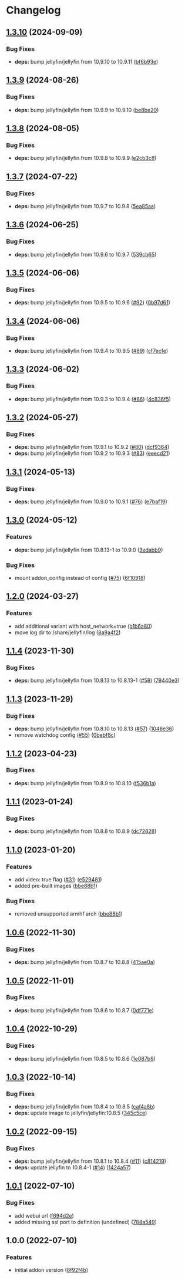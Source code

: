 # Changelog

## [1.3.10](https://github.com/mdvorak/ha-addon-jellyfin/compare/v1.3.9...v1.3.10) (2024-09-09)


### Bug Fixes

* **deps:** bump jellyfin/jellyfin from 10.9.10 to 10.9.11 ([bf6b93e](https://github.com/mdvorak/ha-addon-jellyfin/commit/bf6b93e6b5289c251e3fb158c3a9dab561c349c8))

## [1.3.9](https://github.com/mdvorak/ha-addon-jellyfin/compare/v1.3.8...v1.3.9) (2024-08-26)


### Bug Fixes

* **deps:** bump jellyfin/jellyfin from 10.9.9 to 10.9.10 ([be8be20](https://github.com/mdvorak/ha-addon-jellyfin/commit/be8be20be098d5e835722ea3cb9158aa0f64bba5))

## [1.3.8](https://github.com/mdvorak/ha-addon-jellyfin/compare/v1.3.7...v1.3.8) (2024-08-05)


### Bug Fixes

* **deps:** bump jellyfin/jellyfin from 10.9.8 to 10.9.9 ([e2cb3c8](https://github.com/mdvorak/ha-addon-jellyfin/commit/e2cb3c8ec3be18636416d429abbcb89c6094dfe7))

## [1.3.7](https://github.com/mdvorak/ha-addon-jellyfin/compare/v1.3.6...v1.3.7) (2024-07-22)


### Bug Fixes

* **deps:** bump jellyfin/jellyfin from 10.9.7 to 10.9.8 ([5ea85aa](https://github.com/mdvorak/ha-addon-jellyfin/commit/5ea85aa954ba8ad5c4605eed35e6680d18ba4464))

## [1.3.6](https://github.com/mdvorak/ha-addon-jellyfin/compare/v1.3.5...v1.3.6) (2024-06-25)


### Bug Fixes

* **deps:** bump jellyfin/jellyfin from 10.9.6 to 10.9.7 ([539cb65](https://github.com/mdvorak/ha-addon-jellyfin/commit/539cb652f19f97194ecb537104053ecb2662868b))

## [1.3.5](https://github.com/mdvorak/ha-addon-jellyfin/compare/v1.3.4...v1.3.5) (2024-06-06)


### Bug Fixes

* **deps:** bump jellyfin/jellyfin from 10.9.5 to 10.9.6 ([#92](https://github.com/mdvorak/ha-addon-jellyfin/issues/92)) ([0b97d61](https://github.com/mdvorak/ha-addon-jellyfin/commit/0b97d615d1cdfce4754069702455388106fbee32))

## [1.3.4](https://github.com/mdvorak/ha-addon-jellyfin/compare/v1.3.3...v1.3.4) (2024-06-06)


### Bug Fixes

* **deps:** bump jellyfin/jellyfin from 10.9.4 to 10.9.5 ([#89](https://github.com/mdvorak/ha-addon-jellyfin/issues/89)) ([cf7ecfe](https://github.com/mdvorak/ha-addon-jellyfin/commit/cf7ecfe1a797557af2ac97b31d36c11895a7a5cf))

## [1.3.3](https://github.com/mdvorak/ha-addon-jellyfin/compare/v1.3.2...v1.3.3) (2024-06-02)


### Bug Fixes

* **deps:** bump jellyfin/jellyfin from 10.9.3 to 10.9.4 ([#86](https://github.com/mdvorak/ha-addon-jellyfin/issues/86)) ([4c836f5](https://github.com/mdvorak/ha-addon-jellyfin/commit/4c836f587ceef4d7976dfcef656c3ac15a17bae4))

## [1.3.2](https://github.com/mdvorak/ha-addon-jellyfin/compare/v1.3.1...v1.3.2) (2024-05-27)


### Bug Fixes

* **deps:** bump jellyfin/jellyfin from 10.9.1 to 10.9.2 ([#80](https://github.com/mdvorak/ha-addon-jellyfin/issues/80)) ([dcf9364](https://github.com/mdvorak/ha-addon-jellyfin/commit/dcf936476efb360d8ebf60d23cc1acdf1106540e))
* **deps:** bump jellyfin/jellyfin from 10.9.2 to 10.9.3 ([#83](https://github.com/mdvorak/ha-addon-jellyfin/issues/83)) ([eeecd21](https://github.com/mdvorak/ha-addon-jellyfin/commit/eeecd21ba5dc4ccf004b04ac2fe71c52de379370))

## [1.3.1](https://github.com/mdvorak/ha-addon-jellyfin/compare/v1.3.0...v1.3.1) (2024-05-13)


### Bug Fixes

* **deps:** bump jellyfin/jellyfin from 10.9.0 to 10.9.1 ([#76](https://github.com/mdvorak/ha-addon-jellyfin/issues/76)) ([e7baf19](https://github.com/mdvorak/ha-addon-jellyfin/commit/e7baf19f0ba51283fcfdf04c2628237ca69eda71))

## [1.3.0](https://github.com/mdvorak/ha-addon-jellyfin/compare/v1.2.0...v1.3.0) (2024-05-12)


### Features

* **deps:** bump jellyfin/jellyfin from 10.8.13-1 to 10.9.0 ([3edabb9](https://github.com/mdvorak/ha-addon-jellyfin/commit/3edabb9ca7be0255ccef31fd10d280be09f370b5))


### Bug Fixes

* mount addon_config instead of config ([#75](https://github.com/mdvorak/ha-addon-jellyfin/issues/75)) ([6f10918](https://github.com/mdvorak/ha-addon-jellyfin/commit/6f10918bc2d041a03f5b663ce6f9bbcaab958ab7))

## [1.2.0](https://github.com/mdvorak/ha-addon-jellyfin/compare/v1.1.4...v1.2.0) (2024-03-27)


### Features

* add additional variant with host_network=true ([b1b6a80](https://github.com/mdvorak/ha-addon-jellyfin/commit/b1b6a806f6842b576b052045da4067e546509bf5))
* move log dir to /share/jellyfin/log ([8a9a4f2](https://github.com/mdvorak/ha-addon-jellyfin/commit/8a9a4f23e96bc816c595f87e1f54e53536244bfc))

## [1.1.4](https://github.com/mdvorak/ha-addon-jellyfin/compare/v1.1.3...v1.1.4) (2023-11-30)


### Bug Fixes

* **deps:** bump jellyfin/jellyfin from 10.8.13 to 10.8.13-1 ([#58](https://github.com/mdvorak/ha-addon-jellyfin/issues/58)) ([79440e3](https://github.com/mdvorak/ha-addon-jellyfin/commit/79440e33570528152e7ca168763c31587d25ab57))

## [1.1.3](https://github.com/mdvorak/ha-addon-jellyfin/compare/v1.1.2...v1.1.3) (2023-11-29)


### Bug Fixes

* **deps:** bump jellyfin/jellyfin from 10.8.10 to 10.8.13 ([#57](https://github.com/mdvorak/ha-addon-jellyfin/issues/57)) ([1046e36](https://github.com/mdvorak/ha-addon-jellyfin/commit/1046e3688c8174d7d97723fa5c77269b016eb814))
* remove watchdog config ([#55](https://github.com/mdvorak/ha-addon-jellyfin/issues/55)) ([0bebf8c](https://github.com/mdvorak/ha-addon-jellyfin/commit/0bebf8c43b0f6d86beba4ee3c332c078d636b6e6))

## [1.1.2](https://github.com/mdvorak/ha-addon-jellyfin/compare/v1.1.1...v1.1.2) (2023-04-23)


### Bug Fixes

* **deps:** bump jellyfin/jellyfin from 10.8.9 to 10.8.10 ([f536b1a](https://github.com/mdvorak/ha-addon-jellyfin/commit/f536b1ac1afacb3e3e31b12472eaf420a39046bc))

## [1.1.1](https://github.com/mdvorak/ha-addon-jellyfin/compare/v1.1.0...v1.1.1) (2023-01-24)


### Bug Fixes

* **deps:** bump jellyfin/jellyfin from 10.8.8 to 10.8.9 ([dc72828](https://github.com/mdvorak/ha-addon-jellyfin/commit/dc728287db939d45aea361a00d880bfc323a8e30))

## [1.1.0](https://github.com/mdvorak/ha-addon-jellyfin/compare/v1.0.6...v1.1.0) (2023-01-20)


### Features

* add video: true flag ([#31](https://github.com/mdvorak/ha-addon-jellyfin/issues/31)) ([e529481](https://github.com/mdvorak/ha-addon-jellyfin/commit/e529481684e1144c804342a1337aa050beebaf01))
* added pre-built images ([bbe88b1](https://github.com/mdvorak/ha-addon-jellyfin/commit/bbe88b16ca5ac0ea20d420cd3ee4cb80c0d7a9ac))


### Bug Fixes

* removed unsupported armhf arch ([bbe88b1](https://github.com/mdvorak/ha-addon-jellyfin/commit/bbe88b16ca5ac0ea20d420cd3ee4cb80c0d7a9ac))

## [1.0.6](https://github.com/mdvorak/ha-addon-jellyfin/compare/v1.0.5...v1.0.6) (2022-11-30)


### Bug Fixes

* **deps:** bump jellyfin/jellyfin from 10.8.7 to 10.8.8 ([415ae0a](https://github.com/mdvorak/ha-addon-jellyfin/commit/415ae0a5d57143ea82cfa121846dee4219658ed8))

## [1.0.5](https://github.com/mdvorak/ha-addon-jellyfin/compare/v1.0.4...v1.0.5) (2022-11-01)


### Bug Fixes

* **deps:** bump jellyfin/jellyfin from 10.8.6 to 10.8.7 ([0df771e](https://github.com/mdvorak/ha-addon-jellyfin/commit/0df771e9fc97de78eec5932ccc4d0845626b891c))

## [1.0.4](https://github.com/mdvorak/ha-addon-jellyfin/compare/v1.0.3...v1.0.4) (2022-10-29)


### Bug Fixes

* **deps:** bump jellyfin/jellyfin from 10.8.5 to 10.8.6 ([1e087b9](https://github.com/mdvorak/ha-addon-jellyfin/commit/1e087b948100784de0f04a1f8cad6b7fd2ed6b3d))

## [1.0.3](https://github.com/mdvorak/ha-addon-jellyfin/compare/v1.0.2...v1.0.3) (2022-10-14)


### Bug Fixes

* **deps:** bump jellyfin/jellyfin from 10.8.4 to 10.8.5 ([caf4a8b](https://github.com/mdvorak/ha-addon-jellyfin/commit/caf4a8bac2c901a2e45ab8bd544667a64f7310ea))
* **deps:** update image to jellyfin/jellyfin:10.8.5 ([345c5ce](https://github.com/mdvorak/ha-addon-jellyfin/commit/345c5ce1c74c3c9c08be7bdc2b53fcf0d6171863))

## [1.0.2](https://github.com/mdvorak/ha-addon-jellyfin/compare/v1.0.1...v1.0.2) (2022-09-15)


### Bug Fixes

* **deps:** bump jellyfin/jellyfin from 10.8.1 to 10.8.4 ([#11](https://github.com/mdvorak/ha-addon-jellyfin/issues/11)) ([c814219](https://github.com/mdvorak/ha-addon-jellyfin/commit/c8142195e3121d0c88eccc64a22f9237e6395580))
* **deps:** update jellyfin to 10.8.4-1 ([#14](https://github.com/mdvorak/ha-addon-jellyfin/issues/14)) ([1424a57](https://github.com/mdvorak/ha-addon-jellyfin/commit/1424a5714248dc0bf20e1ce59fffd99cc298ed1e))

## [1.0.1](https://github.com/mdvorak/ha-addon-jellyfin/compare/v1.0.0...v1.0.1) (2022-07-10)


### Bug Fixes

* add webui url ([f694d2e](https://github.com/mdvorak/ha-addon-jellyfin/commit/f694d2e8aa94f0eae0599261c645426008ca7f8f))
* added missing ssl port to definition (undefined) ([784a549](https://github.com/mdvorak/ha-addon-jellyfin/commit/784a5497a6f8027f9463ee45f1e8851a1ad19717))

## 1.0.0 (2022-07-10)


### Features

* initial addon version ([8f92f4b](https://github.com/mdvorak/ha-addon-jellyfin/commit/8f92f4bb9f6d30e077e375d1791153b55fdec000))
